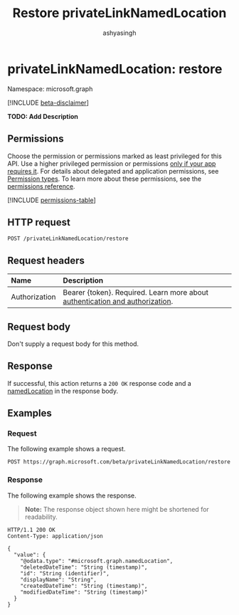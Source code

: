 ﻿---
title: "Restore privateLinkNamedLocation"
description: "Restore a deleted privateLinkNamedLocation object"
author: "ashyasingh"
ms.date: 08/11/2025
ms.localizationpriority: medium
ms.subservice: "entra-sign-in"
doc_type: apiPageType
---

# privateLinkNamedLocation: restore

Namespace: microsoft.graph

[!INCLUDE [beta-disclaimer](../../includes/beta-disclaimer.md)]

**TODO: Add Description**

## Permissions

Choose the permission or permissions marked as least privileged for this API. Use a higher privileged permission or permissions [only if your app requires it](/graph/permissions-overview#best-practices-for-using-microsoft-graph-permissions). For details about delegated and application permissions, see [Permission types](/graph/permissions-overview#permission-types). To learn more about these permissions, see the [permissions reference](/graph/permissions-reference).

<!-- {
  "blockType": "permissions",
  "name": "privatelinknamedlocation-restore-permissions"
}
-->
[!INCLUDE [permissions-table](../includes/permissions/privatelinknamedlocation-restore-permissions.md)]

## HTTP request

<!-- {
  "blockType": "ignored"
}
-->
``` http
POST /privateLinkNamedLocation/restore
```

## Request headers

|Name|Description|
|:---|:---|
|Authorization|Bearer {token}. Required. Learn more about [authentication and authorization](/graph/auth/auth-concepts).|

## Request body

Don't supply a request body for this method.

## Response

If successful, this action returns a `200 OK` response code and a [namedLocation](../resources/namedlocation.md) in the response body.

## Examples

### Request

The following example shows a request.
<!-- {
  "blockType": "request",
  "name": "privatelinknamedlocationthis.restore"
}
-->
``` http
POST https://graph.microsoft.com/beta/privateLinkNamedLocation/restore
```


### Response

The following example shows the response.
>**Note:** The response object shown here might be shortened for readability.
<!-- {
  "blockType": "response",
  "truncated": true,
  "@odata.type": "microsoft.graph.namedLocation"
}
-->
``` http
HTTP/1.1 200 OK
Content-Type: application/json

{
  "value": {
    "@odata.type": "#microsoft.graph.namedLocation",
    "deletedDateTime": "String (timestamp)",
    "id": "String (identifier)",
    "displayName": "String",
    "createdDateTime": "String (timestamp)",
    "modifiedDateTime": "String (timestamp)"
  }
}
```

